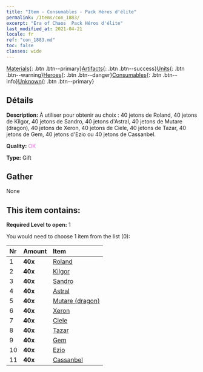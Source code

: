 ```yaml
---
title: "Item - Consumables - Pack Héros d'élite"
permalink: /Items/con_1883/
excerpt: "Era of Chaos  Pack Héros d'élite"
last_modified_at: 2021-04-21
locale: fr
ref: "con_1883.md"
toc: false
classes: wide
---
```

 [Materials](/fr/Items/){: .btn .btn--primary}[Artifacts](/fr/Items/Artifacts/){: .btn .btn--success}[Units](/fr/Items/Units/){: .btn .btn--warning}[Heroes](/fr/Items/Heroes/){: .btn .btn--danger}[Consumables](/fr/Items/Consumables/){: .btn .btn--info}[Unknown](/fr/Items/Unknown/){: .btn .btn--primary}

## Détails
 **Description:** À utiliser pour obtenir au choix : 40 jetons de Roland, 40 jetons de Kilgor, 40 jetons de Sandro, 40 jetons d'Astral, 40 jetons de Mutare (dragon), 40 jetons de Xeron, 40 jetons de Ciele, 40 jetons de Tazar, 40 jetons de Gem, 40 jetons d'Ezio ou 40 jetons de Cassanbel.

 **Quality:** <span style="color: #DA70D6">OK</span>

 **Type:** Gift

## Gather

  None

## This item contains:

 **Required Level to open:** 1

 You would need to choose 1 item from the list (0):

  | Nr | Amount |     Item    |
  |:---|:-------|:------------|
  | 1 |  **40x** | [Roland](/fr/Items/her_362/) |  | 
  | 2 |  **40x** | [Kilgor](/fr/Items/her_374/) |  | 
  | 3 |  **40x** | [Sandro](/fr/Items/her_371/) |  | 
  | 4 |  **40x** | [Astral](/fr/Items/her_388/) |  | 
  | 5 |  **40x** | [Mutare (dragon)](/fr/Items/her_390/) |  | 
  | 6 |  **40x** | [Xeron](/fr/Items/her_383/) |  | 
  | 7 |  **40x** | [Ciele](/fr/Items/her_382/) |  | 
  | 8 |  **40x** | [Tazar](/fr/Items/her_393/) |  | 
  | 9 |  **40x** | [Gem](/fr/Items/her_369/) |  | 
  | 10 |  **40x** | [Ezio](/fr/Items/her_398/) |  | 
  | 11 |  **40x** | [Cassanbel](/fr/Items/her_396/) |  | 
